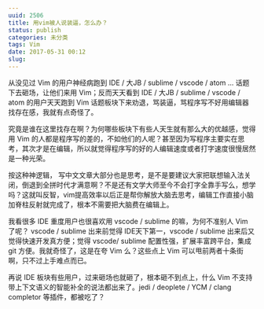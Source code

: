```yaml
---
uuid: 2506
title: 用vim被人说装逼，怎么办？
status: publish
categories: 未分类
tags: Vim
date: 2017-05-31 00:12
slug: 
---
```

从没见过 Vim 的用户神经病跑到 IDE / 大JB / sublime / vscode / atom ... 话题下去砸场，让他们来用 Vim；反而天天看到 IDE / 大JB / sublime / vscode / atom 的用户天天跑到 Vim 话题板块下来劝退，骂装逼，骂程序写不好用编辑器找存在感，我就有点奇怪了。

究竟是谁在这里找存在啊？为何哪些板块下有些人天生就有那么大的优越感，觉得用 Vim 的人都是程序写的差的，不如他们的人呢？甚至因为写程序主要实在思考，其次才是在编辑，所以就觉得程序写的好的人编辑速度或者打字速度很慢居然是一种光荣。

按这种神逻辑， 写中文文章大部分也是思考，是不是要建议大家把联想输入法关闭，倒退到全拼时代才满意啊？不是还有文学大师至今不会打字全靠手写么，想学吗？这就叫反智，vim提高效率以后正是帮你解放大脑去思考，编辑工作直接小脑加脊柱反射就完成了，根本不需要把大脑费在编辑上。

我看很多 IDE 重度用户也很喜欢用 vscode / sublime 的嘛，为何不准别人 Vim 了呢？ vscode / sublime 出来前觉得 IDE天下第一，vscode / sublime 出来后又觉得快速开发真方便；觉得 vscode/ sublime 配置性强，扩展丰富跨平台，集成 git 方便。我就奇怪了，这是在夸 Vim 么？这些点上 Vim 可以甩前两者十条街啊，只不过上手难点而已。

再说 IDE 板块有些用户，过来砸场也就砸了，根本砸不到点上，什么 Vim 不支持带上下文语义的智能补全的说法都出来了。jedi / deoplete / YCM / clang completor 等插件，都被吃了？
